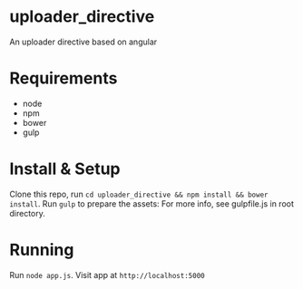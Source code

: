 # uploader_directive
An uploader directive based on angular

# Requirements
* node
* npm
* bower
* gulp

# Install & Setup
Clone this repo, run `cd uploader_directive && npm install && bower install`.
Run `gulp` to prepare the assets: For more info, see gulpfile.js in root directory.

# Running
Run `node app.js`.
Visit app at `http://localhost:5000`